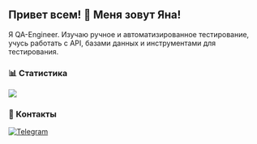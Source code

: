## Привет всем! 👋 Меня зовут Яна!

Я QA-Engineer. Изучаю ручное и автоматизированное тестирование, учусь работать с API, базами данных и инструментами для тестирования.

### 📊 Статистика

![](https://github-readme-stats.vercel.app/api?username=anuraghazra&show_icons=true&theme=radical)

### 🤝 Контакты

[![Telegram](https://img.shields.io/badge/Telegram-2CA5E0?style=for-the-badge&logo=telegram&logoColor=white)](https://t.me/yanaiman)
